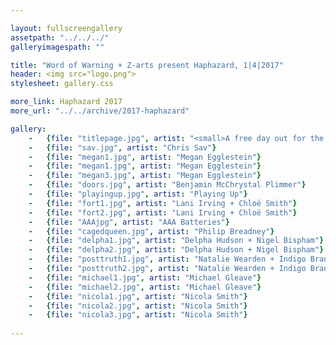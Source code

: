 ```yaml
---

layout: fullscreengallery
assetpath: "../../../"
galleryimagespath: ""

title: "Word of Warning + Z-arts present Haphazard, 1|4|2017"
header: <img src="logo.png">
stylesheet: gallery.css

more_link: Haphazard 2017
more_url: "../../archive/2017-haphazard"

gallery:
    -   {file: "titlepage.jpg", artist: "<small>A free day out for the curious of all ages, click top left Haphazard for more.</small>", show: "<small>Images copyright &copy;2017 Word of Warning"}
    -   {file: "sav.jpg", artist: "Chris Sav"}
    -   {file: "megan1.jpg", artist: "Megan Egglestein"}
    -   {file: "megan1.jpg", artist: "Megan Egglestein"}
    -   {file: "megan3.jpg", artist: "Megan Egglestein"}
    -   {file: "doors.jpg", artist: "Benjamin McChrystal Plimmer"}
    -   {file: "playingup.jpg", artist: "Playing Up"}
    -   {file: "fort1.jpg", artist: "Lani Irving + Chloë Smith"}
    -   {file: "fort2.jpg", artist: "Lani Irving + Chloë Smith"}
    -   {file: "AAAjpg", artist: "AAA Batteries"}
    -   {file: "cagedqueen.jpg", artist: "Philip Breadney"}
    -   {file: "delpha1.jpg", artist: "Delpha Hudson + Nigel Bispham"}
    -   {file: "delpha2.jpg", artist: "Delpha Hudson + Nigel Bispham"}
    -   {file: "posttruth1.jpg", artist: "Natalie Wearden + Indigo Branscombe"}
    -   {file: "posttruth2.jpg", artist: "Natalie Wearden + Indigo Branscombe"}
    -   {file: "michael1.jpg", artist: "Michael Gleave"}
    -   {file: "michael2.jpg", artist: "Michael Gleave"}
    -   {file: "nicola1.jpg", artist: "Nicola Smith"}
    -   {file: "nicola2.jpg", artist: "Nicola Smith"}
    -   {file: "nicola3.jpg", artist: "Nicola Smith"} 
 
---
```

